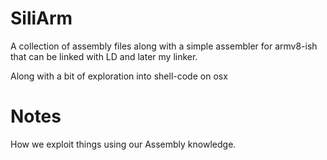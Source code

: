 # SiliArm

A collection of assembly files along with a simple assembler for armv8-ish that can be linked with LD and later my linker. 

Along with a bit of exploration into shell-code on osx


Notes
===

How we exploit things using our Assembly knowledge.